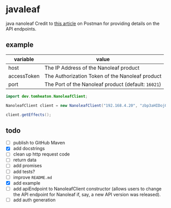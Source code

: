 # javaleaf

java nanoleaf
Credit to [this article](https://documenter.getpostman.com/view/1559645/RW1gEcCH) on Postman for providing details on the API endpoints.


## example

| variable | value |
| --- | --- |
| host | The IP Address of the Nanoleaf product |
| accessToken | The Authorization Token of the Nanoleaf product |
| port | The Port of the Nanoleaf product (default: `16021`) |

```java
import dev.tomheaton.NanoleafClient;

NanoleafClient client = new NanoleafClient("192.168.4.20", "zbp3aHIDoj0Ox2iAr857WMFck58mOBaL", 16021);

client.getEffects();
```


## todo

- [ ] publish to GitHub Maven
- [x] add docstrings
- [ ] clean up http request code
- [ ] return data
- [ ] add promises
- [ ] add tests?
- [ ] improve `README.md`
- [x] add example
- [ ] add apiEndpoint to NanoleafClient constructor (allows users to change the API endpoint for Nanoleaf if, say, a new API version was released). 
- [ ] add auth generation